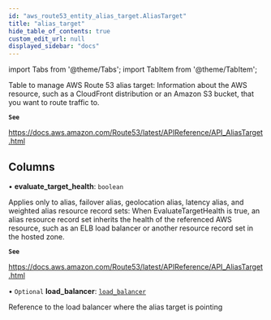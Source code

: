 ```yaml
---
id: "aws_route53_entity_alias_target.AliasTarget"
title: "alias_target"
hide_table_of_contents: true
custom_edit_url: null
displayed_sidebar: "docs"
---
```


import Tabs from '@theme/Tabs';
import TabItem from '@theme/TabItem';

Table to manage AWS Route 53 alias target:  Information about the AWS resource, such as a CloudFront
distribution or an Amazon S3 bucket, that you want to route traffic to.

**`See`**

https://docs.aws.amazon.com/Route53/latest/APIReference/API_AliasTarget.html

## Columns

• **evaluate\_target\_health**: `boolean`

Applies only to alias, failover alias, geolocation alias, latency alias, and weighted alias resource record sets:
When EvaluateTargetHealth is true, an alias resource record set inherits the health of the referenced AWS resource,
such as an ELB load balancer or another resource record set in the hosted zone.

**`See`**

https://docs.aws.amazon.com/Route53/latest/APIReference/API_AliasTarget.html

• `Optional` **load\_balancer**: [`load_balancer`](aws_elb_entity_load_balancer.LoadBalancer.md)

Reference to the load balancer where the alias target is pointing
